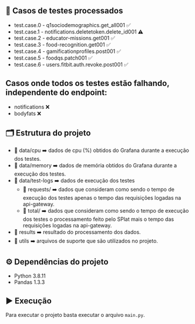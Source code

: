 ## 🧪 Casos de testes processados
- test.case.0 - q1sociodemographics.get_all001 ✅
- test.case.1 - notifications.deletetoken.delete_id001 ⚠️
- test.case.2 - educator-missions.get001 ✅
- test.case.3 - food-recognition.get001 ✅
- test.case.4 - gamificationprofiles.post001 ✅
- test.case.5 - foodqs.patch001 ✅
- test.case.6 - users.fitbit.auth.revoke.post001 ✅

## Casos onde todos os testes estão falhando, independente do endpoint:
- notifications ❌
- bodyfats ❌

## 🗂️ Estrutura do projeto
* 📁 data/cpu ➡️ dados de cpu (%) obtidos do Grafana durante a execução dos testes.
* 📁 data/memory ➡️ dados de memória obtidos do Grafana durante a execução dos testes.
* 📁 data/test-logs ➡️ dados de execução dos testes
    * 📁 requests/ ➡️ dados que consideram como sendo o tempo de execução dos testes apenas o tempo das requisições logadas na api-gateway.
    * 📁 total/ ➡️ dados que consideram como sendo o tempo de execução dos testes o processamento feito pelo SPlat mais o tempo das requisições logadas na api-gateway.
* 📁 results ➡️ resultado do processamento dos dados. 
* 📁 utils ➡️ arquivos de suporte que são utilizados no projeto.

## ⚙️ Dependências do projeto
* Python 3.8.11
* Pandas 1.3.3

## ▶️ Execução
Para executar o projeto basta executar o arquivo ```main.py```.
